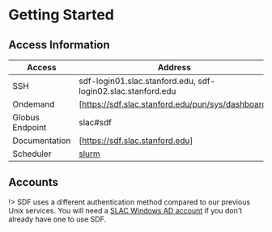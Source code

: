# Getting Started

## Access Information

| Access 	| Address 	|  	
|-	|-	|
| SSH 	|  sdf-login01.slac.stanford.edu, sdf-login02.slac.stanford.edu |  	
| Ondemand 	| [https://sdf.slac.stanford.edu/pun/sys/dashboard] 	|  	
| Globus Endpoint 	| slac#sdf 	|  	
| Documentation | [https://sdf.slac.stanford.edu] |
| Scheduler | [slurm](https://slurm.schedmd.com/) |

## Accounts

!> SDF uses a different authentication method compared to our previous Unix services. You will need a [SLAC Windows AD account](accounts-and-access.md) if you don't already have one to use SDF.
